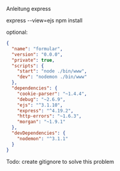 
Anleitung express

express --view=ejs 
npm install

optional:
```json
{
  "name": "formular",
  "version": "0.0.0",
  "private": true,
  "scripts": {
    "start": "node ./bin/www",
    "dev": "nodemon ./bin/www"
  },
  "dependencies": {
    "cookie-parser": "~1.4.4",
    "debug": "~2.6.9",
    "ejs": "^3.1.10",
    "express": "^4.19.2",
    "http-errors": "~1.6.3",
    "morgan": "~1.9.1"
  },
  "devDependencies": {
    "nodemon": "^3.1.1"
  }
}

```
Todo: create gitignore to solve this problem